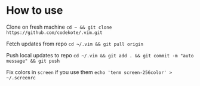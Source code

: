# How to use

Clone on fresh machine
`cd ~ && git clone https://github.com/codekote/.vim.git`

Fetch updates from repo
`cd ~/.vim && git pull origin`

Push local updates to repo
`cd ~/.vim && git add . && git commit -m "auto message" && git push`

Fix colors in `screen` if you use them
`echo 'term screen-256color' > ~/.screenrc`
